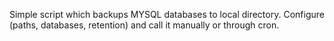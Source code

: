 Simple script which backups MYSQL databases to local directory. Configure (paths, databases, retention) and call it manually or through cron.
